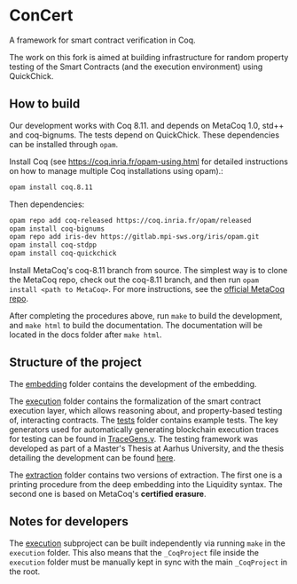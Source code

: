 # ConCert

A framework for smart contract verification in Coq.

The work on this fork is aimed at building infrastructure for random property testing of the Smart Contracts (and the execution environment) using QuickChick.

## How to build


Our development works with Coq 8.11. and depends on MetaCoq 1.0,
std++ and coq-bignums. The tests depend on QuickChick. These dependencies can be installed through `opam`.

Install Coq (see https://coq.inria.fr/opam-using.html for detailed instructions on how to manage
multiple Coq installations using opam).:

```bash
opam install coq.8.11
```

Then dependencies:

```bash
opam repo add coq-released https://coq.inria.fr/opam/released
opam install coq-bignums
opam repo add iris-dev https://gitlab.mpi-sws.org/iris/opam.git
opam install coq-stdpp
opam install coq-quickchick
```

Install MetaCoq's coq-8.11 branch from source. The simplest way is to clone the MetaCoq repo, check out the coq-8.11 branch, and then run `opam install <path to MetaCoq>`.
For more instructions, see the [official MetaCoq repo](https://github.com/MetaCoq/metacoq#installing-from-github-repository-for-developers).

After completing the procedures above, run `make` to build the development, and
`make html` to build the documentation. The documentation will be located in the
docs folder after `make html`.

## Structure of the project

The [embedding](embedding/) folder contains the development of the embedding.

The [execution](execution/) folder contains the formalization of the smart
contract execution layer, which allows reasoning about, and property-based testing of, interacting contracts. The [tests](execution/tests) folder contains example tests. The key generators used for automatically generating blockchain execution traces for testing can be found in [TraceGens.v](execution/tests/TraceGens.v). The testing framework was developed as part of a Master's Thesis at Aarhus University, and the thesis detailing the development can be found [here](https://github.com/mikkelmilo/ConCert-QuickChick-Testing-Thesis).

The [extraction](extraction/) folder contains two versions of extraction. The first one is a printing procedure from the deep embedding into the Liquidity syntax. The second one is based on MetaCoq's **certified erasure**.


## Notes for developers

The [execution](execution/) subproject can be built independently via running `make` in the `execution` folder. This also means that the `_CoqProject` file inside the `execution` folder must be manually kept in sync with the main `_CoqProject` in the root.
